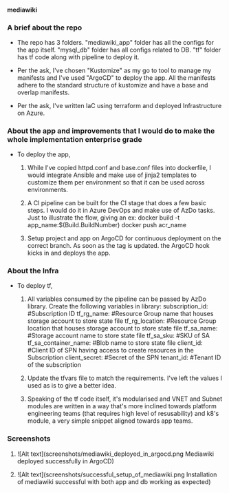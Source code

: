 #### mediawiki ####


### A brief about the repo ###

- The repo has 3 folders. "mediawiki_app" folder has all the configs for the app itself. "mysql_db" folder has all configs related to DB. "tf" folder has tf code along with pipeline to deploy it.

- Per the ask, I've chosen "Kustomize" as my go to tool to manage my manifests and I've used "ArgoCD" to deploy the app. All the manifests adhere to the standard structure of kustomize and have a base and overlap manifests.

- Per the ask, I've written IaC using terraform and deployed Infrastructure on Azure.

### About the app and improvements that I would do to make the whole implementation enterprise grade ###

- To deploy the app,
    1) While I've copied httpd.conf and base.conf files into dockerfile, I would integrate Ansible and make use of jinja2 templates to customize them per environment so that it can be used across environments.
    
    2) A CI pipeline can be built for the CI stage that does a few basic steps. I would do it in Azure DevOps and make use of AzDo tasks. Just to illustrate the flow, giving an ex:
        docker build -t app_name:$(Build.BuildNumber)
        docker push acr_name

    2) Setup project and app on ArgoCD for continuous deployment on the correct branch. As soon as the tag is updated. the ArgoCD hook kicks in and deploys the app.

### About the Infra ###

- To deploy tf,
    1) All variables consumed by the pipeline can be passed by AzDo library. Create the following variables in library:
       subscription_id: #Subscription ID
       tf_rg_name: #Resource Group name that houses storage account to store state file
       tf_rg_location: #Resource Group location that houses storage account to store state file
       tf_sa_name: #Storage account name to store state file
       tf_sa_sku: #SKU of SA 
       tf_sa_container_name: #Blob name to store state file
       client_id: #Client ID of SPN having access to create resources in the Subscription
       client_secret: #Secret of the SPN
       tenant_id: #Tenant ID of the subscription

    2) Update the tfvars file to match the requirements. I've left the values I used as is to give a better idea.

    3) Speaking of the tf code itself, it's modularised and VNET and Subnet modules are written in a way that's more inclined towards platform engineering teams (that requires high level of resusability) and k8's module, a very simple snippet aligned towards app teams.



### Screenshots ###


1) ![Alt text](screenshots/mediawiki_deployed_in_argocd.png Mediawiki deployed successfully in ArgoCD)

2) ![Alt text](screenshots/successful_setup_of_mediawiki.png Installation of mediawiki successful with both app and db working as expected)






